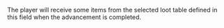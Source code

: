 The player will receive some items from the selected loot table defined in this field when the advancement is completed.